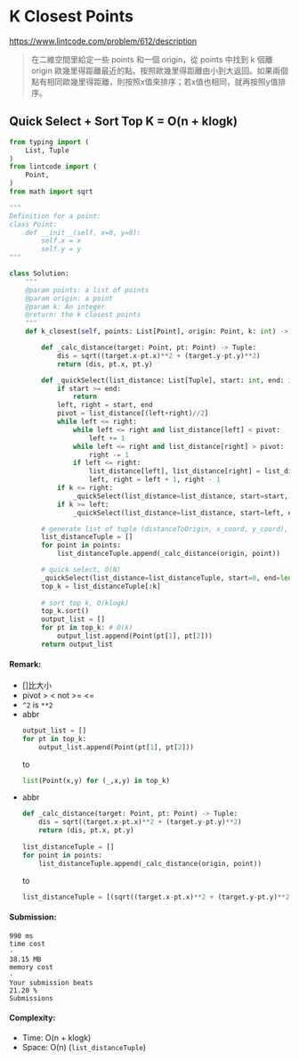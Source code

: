 # K Closest Points
https://www.lintcode.com/problem/612/description
>在二維空間里給定一些 points 和一個 origin，從 points 中找到 k 個離 origin 歐幾里得距離最近的點。按照歐幾里得距離由小到大返回。如果兩個點有相同歐幾里得距離，則按照x值來排序；若x值也相同，就再按照y值排序。

## Quick Select + Sort Top K = O(n + klogk)
```python
from typing import (
    List, Tuple
)
from lintcode import (
    Point,
)
from math import sqrt

"""
Definition for a point:
class Point:
    def __init__(self, x=0, y=0):
        self.x = x
        self.y = y
"""

class Solution:
    """
    @param points: a list of points
    @param origin: a point
    @param k: An integer
    @return: the k closest points
    """
    def k_closest(self, points: List[Point], origin: Point, k: int) -> List[Point]:

        def _calc_distance(target: Point, pt: Point) -> Tuple:
            dis = sqrt((target.x-pt.x)**2 + (target.y-pt.y)**2)
            return (dis, pt.x, pt.y)

        def _quickSelect(list_distance: List[Tuple], start: int, end: int, k: int):
            if start >= end:
                return
            left, right = start, end
            pivot = list_distance[(left+right)//2]
            while left <= right:
                while left <= right and list_distance[left] < pivot:
                    left += 1
                while left <= right and list_distance[right] > pivot:
                    right -= 1
                if left <= right:
                    list_distance[left], list_distance[right] = list_distance[right], list_distance[left]
                    left, right = left + 1, right - 1
            if k <= right:
                _quickSelect(list_distance=list_distance, start=start, end=right, k=k)
            if k >= left:
                _quickSelect(list_distance=list_distance, start=left, end=end, k=k)

        # generate list of tuple (distanceToOrigin, x_coord, y_coord), O(N)
        list_distanceTuple = []
        for point in points:
            list_distanceTuple.append(_calc_distance(origin, point))

        # quick select, O(N)
        _quickSelect(list_distance=list_distanceTuple, start=0, end=len(list_distanceTuple)-1, k=k-1)
        top_k = list_distanceTuple[:k]
        
        # sort top k, O(klogk)
        top_k.sort()
        output_list = []
        for pt in top_k: # O(k)
            output_list.append(Point(pt[1], pt[2]))
        return output_list
```
#### Remark:
- []比大小
- pivot > < not >= <=
- `^2` is `**2`
- abbr
    ```python
    output_list = []
    for pt in top_k:
        output_list.append(Point(pt[1], pt[2]))
    ``` 
    to
    ```python
    list(Point(x,y) for (_,x,y) in top_k)
    ```
- abbr
    ```python
    def _calc_distance(target: Point, pt: Point) -> Tuple:
        dis = sqrt((target.x-pt.x)**2 + (target.y-pt.y)**2)
        return (dis, pt.x, pt.y)
            
    list_distanceTuple = []
    for point in points:
        list_distanceTuple.append(_calc_distance(origin, point))
    ``` 
    to
    ```python
    list_distanceTuple = [(sqrt((target.x-pt.x)**2 + (target.y-pt.y)**2), point.x, point.y) for point in points]
    ```
#### Submission:
```
990 ms
time cost
·
38.15 MB
memory cost
·
Your submission beats
21.20 %
Submissions
```
#### Complexity:
- Time: O(n + klogk)
- Space: O(n) (`list_distanceTuple`)
